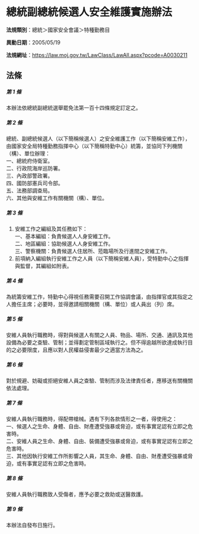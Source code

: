 # 總統副總統候選人安全維護實施辦法

**法規類別**：總統＞國家安全會議＞特種勤務目

**異動日期**：2005/05/19  

**法規網址**：https://law.moj.gov.tw/LawClass/LawAll.aspx?pcode=A0030211





## 法條
##### 第 1 條
本辦法依總統副總統選舉罷免法第一百十四條規定訂定之。

##### 第 2 條
總統、副總統候選人（以下簡稱候選人）之安全維護工作（以下簡稱安維工作），由國家安全局特種勤務指揮中心（以下簡稱特勤中心）統籌，並協同下列機關（構）、單位辦理：  
一、總統府侍衛室。  
二、行政院海岸巡防署。  
三、內政部警政署。  
四、國防部憲兵司令部。  
五、法務部調查局。  
六、其他與安維工作有關機關（構）、單位。  

##### 第 3 條
1. 安維工作之編組及其任務如下：  
一、基本編組：負責候選人人身安維工作。  
二、地區編組：協助候選人人身安維工作。  
三、警察機關：負責候選人住居所、蒞臨場所及行進間之安維工作。
1. 前項納入編組執行安維工作之人員（以下簡稱安維人員），受特勤中心之指揮與監督，其編組如附表。

##### 第 4 條
為統籌安維工作，特勤中心得視任務需要召開工作協調會議，由指揮官或其指定之人擔任主席；必要時，並得邀請相關機關（構、單位）或人員出（列）席。

##### 第 5 條
安維人員執行職務時，得對與候選人有關之人員、物品、場所、交通、通訊及其他設備為必要之查驗、管制；並得劃定管制區域執行之。但不得逾越所欲達成執行目的之必要限度，且應以對人民權益侵害最少之適當方法為之。

##### 第 6 條
對於規避、妨礙或拒絕安維人員之查驗、管制而涉及法律責任者，應移送有關機關依法處理。

##### 第 7 條
安維人員執行職務時，得配帶槍械。遇有下列各款情形之一者，得使用之：  
一、候選人之生命、身體、自由、財產遭受強暴或脅迫，或有事實足認有立即之危害時。  
二、安維人員之生命、身體、自由、裝備遭受強暴或脅迫，或有事實足認有立即之危害時。  
三、其他因執行安維工作所影響之人員，其生命、身體、自由、財產遭受強暴或脅迫，或有事實足認有立即之危害時。  

##### 第 8 條
安維人員執行職務致人受傷者，應予必要之救助或送醫救護。

##### 第 9 條
本辦法自發布日施行。



